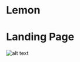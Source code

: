 # Lemon


# Landing Page
![alt text](https://user-images.githubusercontent.com/76745298/211151387-191bfe40-3e55-4358-a75e-ccea56a19e2d.png)
